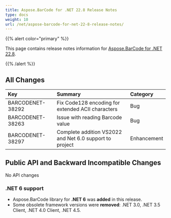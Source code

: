 ```yaml
---
title: Aspose.BarCode for .NET 22.8 Release Notes
type: docs
weight: 10
url: /net/aspose-barcode-for-net-22-8-release-notes/
---
```


{{% alert color="primary" %}} 

This page contains release notes information for [Aspose.BarCode for .NET 22.8](https://downloads.aspose.com/barcode/net/new-releases/aspose.barcode-for-.net-22.8/).

{{% /alert %}} 
## **All Changes**

|**Key**|**Summary**|**Category**|
| :- | :- | :- |
|BARCODENET-38292|Fix Code128 encoding for extended ACII characters|Bug|
|BARCODENET-38263|Issue with reading Barcode value|Bug|
|BARCODENET-38297|Complete addition VS2022 and Net 6.0 support to project|Enhancement|

## **Public API and Backward Incompatible Changes**

No API changes 

### **.NET 6 support**

- Aspose.BarCode library for **.NET 6** was **added** in this release.
- Some obsolete framework versions were **removed**: .NET 3.0, .NET 3.5 Client, .NET 4.0 Client, .NET 4.5.